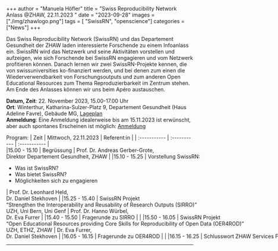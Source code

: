 +++
author = "Manuela Höfler"
title = "Swiss Reproducibility Network Anlass @ZHAW, 22.11.2023  "
date = "2023-09-28"
images  = ["./img/zhawlogo.png"]
tags = [ "SwissRN", "openscience"]
categories = ["News"]
+++

Das Swiss Reproducibility Network (SwissRN) und das Departement Gesundheit der ZHAW laden interessierte Forschende zu einem Infoanlass ein. SwissRN wird das Netzwerk und seine Aktivitäten vorstellen und aufzeigen, wie sich Forschende bei SwissRN engagieren und vom Netzwerk profitieren können. Danach lernen wir zwei SwissRN-Projekte kennen, die von swissuniversities ko-finanziert werden, und bei denen zum einen die Wiederverwendbarkeit von Forschungsoutputs und zum anderen Open Educational Resources zum Thema Reproduzierbarkeit im Zentrum stehen. 
Am Ende des Anlasses können wir uns beim Apéro austauschen. 

**Datum, Zeit**: 22. November 2023, 15.00-17.00 Uhr <br>
**Ort**: Winterthur, Katharina-Sulzer-Platz 9, Departement Gesundheit (Haus Adeline Favre), Gebäude MG, [Lageplan](https://www.zhaw.ch/storage/shared/hochschule/lageplaene/lageplaene-winterthur/lageplan-winterthur-stadt-mitte.pdf) <br>
**Anmeldung**: Eine Anmeldung idealerweise bis am 15.11.2023 ist erwünscht, aber auch spontanes Erscheinen ist möglich: [Anmeldung](https://docs.google.com/forms/d/e/1FAIpQLSfcrXGofq42cIgoOS8-2dq0uxIlPRqwAMuYAUOcNs7Ja0qbjQ/viewform) <br>


Program:
| Zeit | Mittwoch, 22.11.2023 | Referent:in |
| :----------- | :----------- | :----------- |
|<nobr>15.00 - 15.10   |   Begrüssung | Prof. Dr. Andreas Gerber-Grote, <br><nobr>Direktor Departement Gesundheit, ZHAW | 
|15.10 - 15.25   |   Vorstellung SwissRN: <ul><li>Was ist SwissRN? </li><li>Was bietet SwissRN?</li><li>Möglichkeiten sich zu engagieren</li></ul> | Prof. Dr. Leonhard Held,<br> Dr. Daniel Stekhoven |
|15.25 - 15.40   |   SwissRN Projekt <br>“Strengthen the Interoperability and Reusability of Research Outputs (SIRRO)”<br>UZH, Uni Bern, Uni Genf | Prof. Dr. Hanno Würbel,<br> Dr. Eva Furrer |
|15.40 - 15.50   |   Fragerunde zu SIRRO |  |
|15.50 - 16.05   |   SwissRN Projekt<br> “Open Educational Resources providing Core Skills for Reproducibility of Open Data (OER4ROD)”<br>UZH, ETHZ, ZHAW | Dr. Eva Furrer,<br> Dr. Daniel Stekhoven |
|16.05 - 16.15   |   Fragerunde zu OER4ROD |  |
|16.15 - 16.25   |   Schlusswort ZHAW Services Forschungsdaten | Andreas Fürholz |
|16.25 - 17.00   |   Apéro |  |


---
